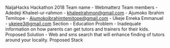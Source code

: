 NaijaHacks Hackathon 2018
Team name - Webmatterz
Team members - Adedeji Khaleel-ur-rahmon - khaleelrahmon@gmail.com
             -  Ajumoko Ibrahim Temitope - Ajumokoibrahimtemitope@gmail.com
             -  Ukeje Emeka Emmanuel - ukejee3@gmail.com
Section - Education
Problem - Inadequate information on how parents can get tutors and trainers for their kids.
Proposed Solution - Web and sms search that will enhance finding of tutors around your locality.
Proposed Stack
